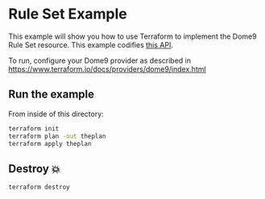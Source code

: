 # Rule Set Example

This example will show you how to use Terraform to implement the Dome9 Rule Set resource.
This example codifies [this API](https://api-v2-docs.dome9.com/#Dome9-API-CompliancePolicy).

To run, configure your Dome9 provider as described in https://www.terraform.io/docs/providers/dome9/index.html

## Run the example

From inside of this directory:

```bash
terraform init
terraform plan -out theplan
terraform apply theplan
```

## Destroy 💥

```bash
terraform destroy
```
